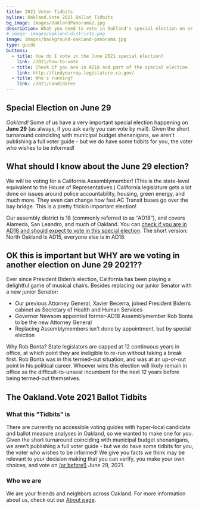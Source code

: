 ```yaml
---
title: 2021 Voter Tidbits
byline: Oakland.Vote 2021 Ballot Tidbits
bg_image: images/OaklandPanorama2.jpg
description: What you need to vote in Oakland's special election on or before June 29, 2021.
# image: images/oakland-districts.png
image: images/background-oakland-panorama.jpg 
type: guide
buttons:
  - title: How do I vote in the June 2021 special election?
    link: /2021/how-to-vote
  - title: Check if you are in AD18 and part of the special election
    link: http://findyourrep.legislature.ca.gov/
  - title: Who's running?
    link: /2021/candidates
---
```


## Special Election on June 29

*Oakland!*  Some of us have a very important special election happening on **June 29** (as always, if you ask early you can vote by mail).  Given the short turnaround coinciding with municipal budget shenanigans, we aren’t publishing a full voter guide - but we do have some tidbits for you, the voter who wishes to be informed!


## What should I know about the June 29 election?

We will be voting for a California Assemblymember!  (This is the state-level equivalent to the House of Representatives.)  California legislature gets a lot done on issues around police accountability, housing, green energy, and much more.  They even can change how fast AC Transit buses go over the bay bridge.  This is a pretty frickin important election!

Our assembly district is 18 (commonly referred to as “AD18”), and covers Alameda, San Leandro, and much of Oakland. You can [check if you are in AD18 and should expect to vote in this special election](http://findyourrep.legislature.ca.gov/). The short version: North Oakland is AD15, everyone else is in AD18.

## OK this is important but WHY are we voting in another election on June 29 2021??

Ever since President Biden’s election, California has been playing a delightful game of musical chairs.  Besides replacing our junior Senator with a new junior Senator:

- Our previous Attorney General, Xavier Becerra, joined President Biden’s cabinet as Secretary of Health and Human Services
- Governor Newsom appointed former-AD18 Assemblymember Rob Bonta to be the new Attorney General
- Replacing Assemblymembers isn’t done by appointment, but by special election

Why Rob Bonta?  State legislators are capped at 12 continuous years in office, at which point they are ineligible to re-run without taking a break first.  Rob Bonta was in this termed-out situation, and was at an up-or-out point in his political career.  Whoever wins this election will likely remain in office as the difficult-to-unseat incumbent for the next 12 years before being termed-out themselves.

## The Oakland.Vote 2021 Ballot Tidbits

### What this "Tidbits" is

There are currently no accessible voting guides with hyper-local candidate and ballot measure analyses in Oakland, so we wanted to make one for you. Given the short turnaround coinciding with municipal budget shenanigans, we aren’t publishing a full voter guide - but we do have some tidbits for you, the voter who wishes to be informed! We give you facts we think may be relevant to your decision making that you can verify, you make your own choices, and vote on [(or before!)](https://www.oakmtg.club/how-to-vote/) June 29, 2021.

### **Who we are**

We are your friends and neighbors across Oakland. For more information about us, check out our [About page](/about).

